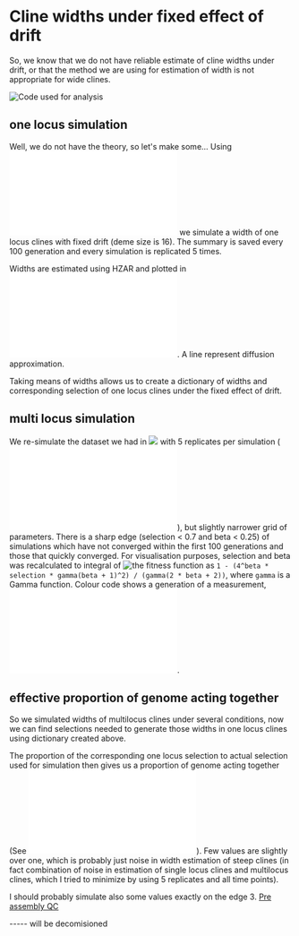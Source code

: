 # Cline widths under fixed effect of drift

So, we know that we do not have reliable estimate of cline widths under drift,
or that the method we are using for estimation of width is not appropriate for
wide clines.

![Code used for analysis](one_locus_drift_widths.R)

## one locus simulation

Well, we do not have the theory, so let's make some... Using ![setting](one_locus_setting.txt)
we simulate a width of one locus clines with fixed drift (deme size is 16).
The summary is saved every 100 generation and every simulation is replicated 5 times.

Widths are estimated using HZAR and plotted in ![Fig 1](widths_vs_selection_L1.pdf).
A line represent diffusion approximation.

Taking means of widths allows us to create a dictionary of widths and corresponding
selection of one locus clines under the fixed effect of drift.

## multi locus simulation

We re-simulate the dataset we had in ![](../73_searching_for_edge) with 5 replicates
per simulation (![setting](many_loci_setting.txt)), but slightly narrower grid of parameters.
There is a sharp edge (selection < 0.7 and beta < 0.25) of simulations
which have not converged within the first 100 generations and those that quickly converged.
For visualisation purposes, selection and beta was recalculated to integral of
![the fitness function](https://github.com/KamilSJaron/Conjunction/wiki/selection)
as `1 - (4^beta * selection * gamma(beta + 1)^2) / (gamma(2 * beta + 2))`, where
`gamma` is a Gamma function. Colour code shows a generation of a measurement, ![Fig 2](multilocus_widths_vs_AUFC_and_generation.pdf).

## effective proportion of genome acting together

So we simulated widths of multilocus clines under several conditions,
now we can find selections needed to generate those widths in one locus clines
using dictionary created above.

The proportion of the corresponding one locus selection to
actual selection used for simulation then gives us a proportion of genome
acting together (See ![Fig 3](proportion_of_genome_vs_selection.pdf)). Few values
are slightly over one, which is probably just noise in width estimation
of steep clines (in fact combination of noise in estimation of single locus clines
and multilocus clines, which I tried to minimize by using 5 replicates and all
time points).

I should probably simulate also some values exactly on the edge
3. [Pre assembly QC](#3_preassembly_qc)

----- will be decomisioned
